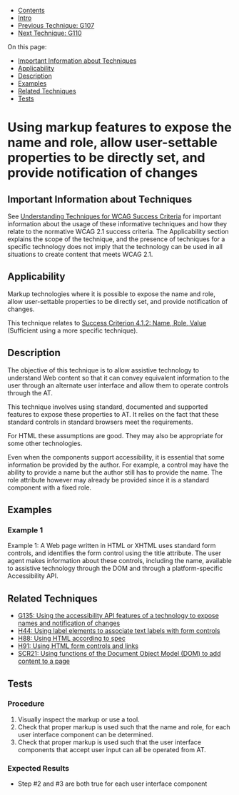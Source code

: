 -   [Contents](https://www.w3.org/WAI/WCAG21/Techniques/#techniques "Table of Contents")
-   [Intro](https://www.w3.org/WAI/WCAG21/Techniques/#introduction "Introduction to Techniques")
-   [Previous Technique: G107](G107)
-   [Next Technique: G110](G110)

On this page:

-   [Important Information about Techniques](#important-information)
-   [Applicability](#applicability)
-   [Description](#description)
-   [Examples](#examples)
-   [Related Techniques](#related)
-   [Tests](#tests)

Using markup features to expose the name and role, allow user-settable properties to be directly set, and provide notification of changes
=========================================================================================================================================

Important Information about Techniques
--------------------------------------

See [Understanding Techniques for WCAG Success Criteria](https://www.w3.org/WAI/WCAG21/Understanding/understanding-techniques) for important information about the usage of these informative techniques and how they relate to the normative WCAG 2.1 success criteria. The Applicability section explains the scope of the technique, and the presence of techniques for a specific technology does not imply that the technology can be used in all situations to create content that meets WCAG 2.1.

Applicability
-------------

Markup technologies where it is possible to expose the name and role, allow user-settable properties to be directly set, and provide notification of changes.

This technique relates to [Success Criterion 4.1.2: Name, Role, Value](https://www.w3.org/WAI/WCAG21/Understanding/name-role-value) (Sufficient using a more specific technique).

Description
-----------

The objective of this technique is to allow assistive technology to understand Web content so that it can convey equivalent information to the user through an alternate user interface and allow them to operate controls through the AT.

This technique involves using standard, documented and supported features to expose these properties to AT. It relies on the fact that these standard controls in standard browsers meet the requirements.

For HTML these assumptions are good. They may also be appropriate for some other technologies.

Even when the components support accessibility, it is essential that some information be provided by the author. For example, a control may have the ability to provide a name but the author still has to provide the name. The role attribute however may already be provided since it is a standard component with a fixed role.

Examples
--------

### Example 1

Example 1: A Web page written in HTML or XHTML uses standard form controls, and identifies the form control using the title attribute. The user agent makes information about these controls, including the name, available to assistive technology through the DOM and through a platform-specific Accessibility API.

Related Techniques
------------------

-   [G135: Using the accessibility API features of a technology to expose names and notification of changes](https://www.w3.org/WAI/WCAG21/Techniques/general/G135)
-   [H44: Using label elements to associate text labels with form controls](https://www.w3.org/WAI/WCAG21/Techniques/html/H44)
-   [H88: Using HTML according to spec](https://www.w3.org/WAI/WCAG21/Techniques/html/H88)
-   [H91: Using HTML form controls and links](https://www.w3.org/WAI/WCAG21/Techniques/html/H91)
-   [SCR21: Using functions of the Document Object Model (DOM) to add content to a page](https://www.w3.org/WAI/WCAG21/Techniques/client-side-script/SCR21)

Tests
-----

### Procedure

1.  Visually inspect the markup or use a tool.
2.  Check that proper markup is used such that the name and role, for each user interface component can be determined.
3.  Check that proper markup is used such that the user interface components that accept user input can all be operated from AT.

### Expected Results

-   Step \#2 and \#3 are both true for each user interface component
